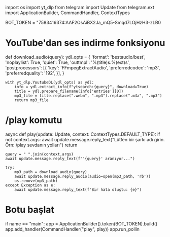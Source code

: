 import os
import yt_dlp
from telegram import Update
from telegram.ext import ApplicationBuilder, CommandHandler, ContextTypes

BOT_TOKEN = "7583416374:AAF2OsAiBX2Ja_mQ5-Smqd7LOjHzH3-zLB0

# YouTube'dan ses indirme fonksiyonu
def download_audio(query):
    ydl_opts = {
        'format': 'bestaudio/best',
        'noplaylist': True,
        'quiet': True,
        'outtmpl': '%(title)s.%(ext)s',
        'postprocessors': [{
            'key': 'FFmpegExtractAudio',
            'preferredcodec': 'mp3',
            'preferredquality': '192',
        }],
    }

    with yt_dlp.YoutubeDL(ydl_opts) as ydl:
        info = ydl.extract_info(f"ytsearch:{query}", download=True)
        title = ydl.prepare_filename(info['entries'][0])
        mp3_file = title.replace(".webm", ".mp3").replace(".m4a", ".mp3")
        return mp3_file

# /play komutu
async def play(update: Update, context: ContextTypes.DEFAULT_TYPE):
    if not context.args:
        await update.message.reply_text("Lütfen bir şarkı adı girin. Örn: /play sevdanın yolları")
        return

    query = " ".join(context.args)
    await update.message.reply_text(f"'{query}' aranıyor...")

    try:
        mp3_path = download_audio(query)
        await update.message.reply_audio(audio=open(mp3_path, 'rb'))
        os.remove(mp3_path)
    except Exception as e:
        await update.message.reply_text(f"Bir hata oluştu: {e}")

# Botu başlat
if name == "main":
    app = ApplicationBuilder().token(BOT_TOKEN).build()
    app.add_handler(CommandHandler("play", play))
    app.run_pollin
